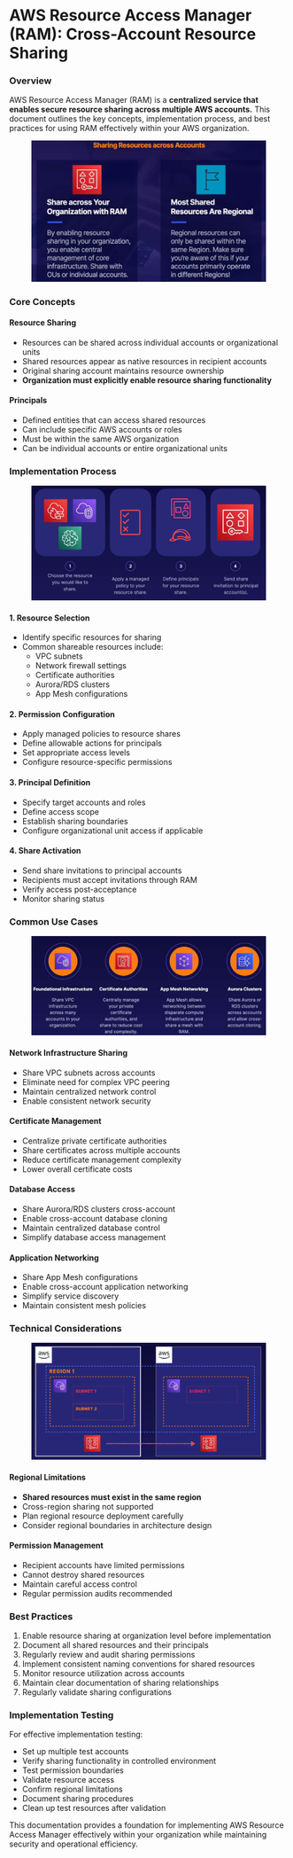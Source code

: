 # AWS Resource Access Manager (RAM): Cross-Account Resource Sharing

### Overview

AWS Resource Access Manager (RAM) is a **centralized service that enables secure resource sharing across multiple AWS accounts.** This document outlines the key concepts, implementation process, and best practices for using RAM effectively within your AWS organization.

<figure><img src="../../../../.gitbook/assets/image (30) (1) (1).png" alt=""><figcaption></figcaption></figure>

### Core Concepts

#### Resource Sharing

* Resources can be shared across individual accounts or organizational units
* Shared resources appear as native resources in recipient accounts
* Original sharing account maintains resource ownership
* **Organization must explicitly enable resource sharing functionality**

#### Principals

* Defined entities that can access shared resources
* Can include specific AWS accounts or roles
* Must be within the same AWS organization
* Can be individual accounts or entire organizational units

### Implementation Process

<figure><img src="../../../../.gitbook/assets/image (27) (1) (1).png" alt=""><figcaption></figcaption></figure>

#### 1. Resource Selection

* Identify specific resources for sharing
* Common shareable resources include:
  * VPC subnets
  * Network firewall settings
  * Certificate authorities
  * Aurora/RDS clusters
  * App Mesh configurations

#### 2. Permission Configuration

* Apply managed policies to resource shares
* Define allowable actions for principals
* Set appropriate access levels
* Configure resource-specific permissions

#### 3. Principal Definition

* Specify target accounts and roles
* Define access scope
* Establish sharing boundaries
* Configure organizational unit access if applicable

#### 4. Share Activation

* Send share invitations to principal accounts
* Recipients must accept invitations through RAM
* Verify access post-acceptance
* Monitor sharing status

### Common Use Cases

<figure><img src="../../../../.gitbook/assets/image (28) (1) (1).png" alt=""><figcaption></figcaption></figure>

#### Network Infrastructure Sharing

* Share VPC subnets across accounts
* Eliminate need for complex VPC peering
* Maintain centralized network control
* Enable consistent network security

#### Certificate Management

* Centralize private certificate authorities
* Share certificates across multiple accounts
* Reduce certificate management complexity
* Lower overall certificate costs

#### Database Access

* Share Aurora/RDS clusters cross-account
* Enable cross-account database cloning
* Maintain centralized database control
* Simplify database access management

#### Application Networking

* Share App Mesh configurations
* Enable cross-account application networking
* Simplify service discovery
* Maintain consistent mesh policies

### Technical Considerations

<figure><img src="../../../../.gitbook/assets/image (29) (1) (1).png" alt=""><figcaption></figcaption></figure>

#### Regional Limitations

* **Shared resources must exist in the same region**
* Cross-region sharing not supported
* Plan regional resource deployment carefully
* Consider regional boundaries in architecture design

#### Permission Management

* Recipient accounts have limited permissions
* Cannot destroy shared resources
* Maintain careful access control
* Regular permission audits recommended

### Best Practices

1. Enable resource sharing at organization level before implementation
2. Document all shared resources and their principals
3. Regularly review and audit sharing permissions
4. Implement consistent naming conventions for shared resources
5. Monitor resource utilization across accounts
6. Maintain clear documentation of sharing relationships
7. Regularly validate sharing configurations

### Implementation Testing

For effective implementation testing:

* Set up multiple test accounts
* Verify sharing functionality in controlled environment
* Test permission boundaries
* Validate resource access
* Confirm regional limitations
* Document sharing procedures
* Clean up test resources after validation

This documentation provides a foundation for implementing AWS Resource Access Manager effectively within your organization while maintaining security and operational efficiency.
